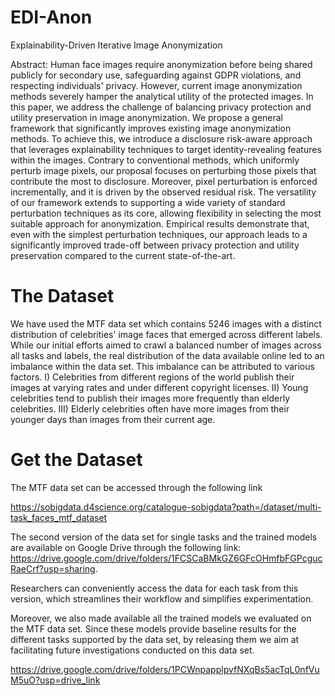# EDI-Anon
Explainability-Driven Iterative Image Anonymization

Abstract: Human face images require anonymization before being shared publicly for secondary use, safeguarding against GDPR violations, and respecting individuals' privacy. However, current image anonymization methods severely hamper the analytical utility of the protected images. In this paper, we address the challenge of balancing privacy protection and utility preservation in image anonymization. We propose a general framework that significantly improves existing image anonymization methods. To achieve this, we introduce a disclosure risk-aware approach that leverages explainability techniques to target identity-revealing features within the images. Contrary to conventional methods, which uniformly perturb image pixels, our proposal focuses on perturbing those pixels that contribute the most to disclosure. Moreover, pixel perturbation is enforced incrementally, and it is driven by the observed residual risk. The versatility of our framework extends to supporting a wide variety of standard perturbation techniques as its core, allowing flexibility in selecting the most suitable approach for anonymization. Empirical results demonstrate that, even with the simplest perturbation techniques, our approach leads to a significantly improved trade-off between privacy protection and utility preservation compared to the current state-of-the-art.

# The Dataset
We have used the MTF data set which contains 5246 images with a distinct distribution of celebrities' image faces that emerged across different labels. While our initial efforts aimed to crawl a balanced number of images across all tasks and labels, the real distribution of the data available online led to an imbalance within the data set. This imbalance can be attributed to various factors. I) Celebrities from different regions of the world publish their images at varying rates and under different copyright licenses. II) Young celebrities tend to publish their images more frequently than elderly celebrities. III) Elderly celebrities often have more images from their younger days than images from their current age.

# Get the Dataset
The MTF data set can be accessed through the following link

https://sobigdata.d4science.org/catalogue-sobigdata?path=/dataset/multi-task_faces_mtf_dataset

The second version of the data set for single tasks and the trained models are available on Google Drive through the following link: 
https://drive.google.com/drive/folders/1FCSCaBMkGZ6GFcOHmfbFGPcgucRaeCrf?usp=sharing.

Researchers can conveniently access the data for each task from this version, which streamlines their workflow and simplifies experimentation.

Moreover, we also made available all the trained models we evaluated on the MTF data set. Since these models provide baseline results for the different tasks supported by the data set, by releasing them we aim at facilitating future investigations conducted on this data set.

https://drive.google.com/drive/folders/1PCWnpapplpvfNXqBs5acTqL0nfVuM5uO?usp=drive_link 
